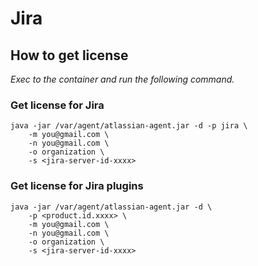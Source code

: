 # Jira

## How to get license
*Exec to the container and run the following command.*

### Get license for Jira
```
java -jar /var/agent/atlassian-agent.jar -d -p jira \
    -m you@gmail.com \
    -n you@gmail.com \
    -o organization \
    -s <jira-server-id-xxxx>
```

### Get license for Jira plugins
```
java -jar /var/agent/atlassian-agent.jar -d \
    -p <product.id.xxxx> \
    -m you@gmail.com \
    -n you@gmail.com \
    -o organization \
    -s <jira-server-id-xxxx>
```
